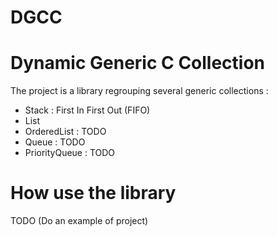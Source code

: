 # DGCC

# Dynamic Generic C Collection

The project is a library regrouping several generic collections :

- Stack : First In First Out (FIFO)
- List
- OrderedList : TODO
- Queue : TODO
- PriorityQueue : TODO

# How use the library

TODO (Do an example of project)


